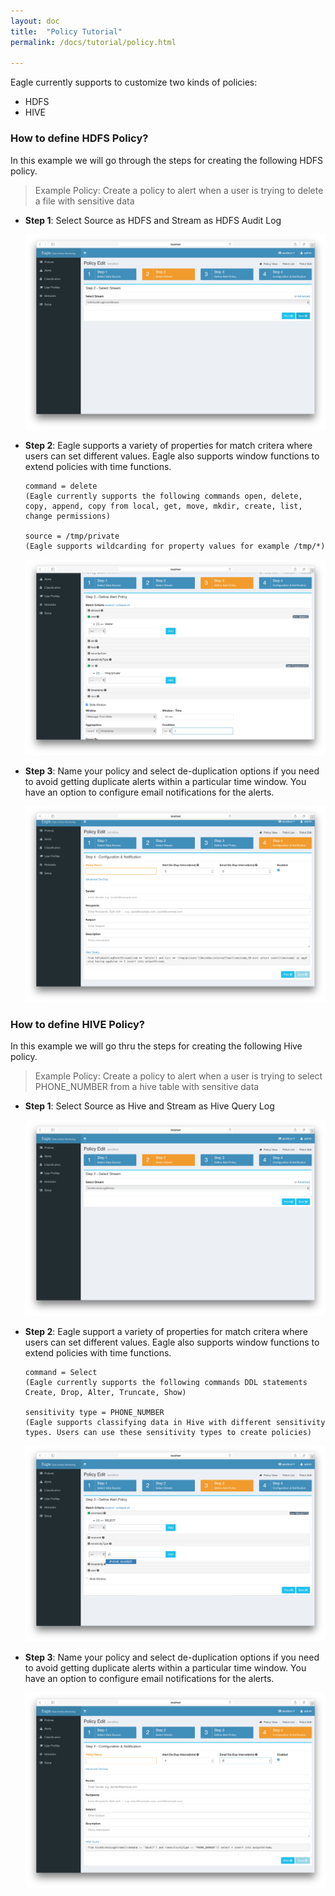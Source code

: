 ```yaml
---
layout: doc
title:  "Policy Tutorial" 
permalink: /docs/tutorial/policy.html

---
```


Eagle currently supports to customize two kinds of policies:

* HDFS
* HIVE

### How to define HDFS Policy?
In this example we will go through the steps for creating the following HDFS policy.

> Example Policy: Create a policy to alert when a user is trying to delete a file with sensitive data

* **Step 1**: Select Source as HDFS and Stream as HDFS Audit Log

	![HDFS Policies](/images/docs/hdfs-policy1.png)

* **Step 2**: Eagle supports a variety of properties for match critera where users can set different values. Eagle also supports window functions to extend policies with time functions.

	  command = delete 
	  (Eagle currently supports the following commands open, delete, copy, append, copy from local, get, move, mkdir, create, list, change permissions)
		
	  source = /tmp/private 
	  (Eagle supports wildcarding for property values for example /tmp/*)

	![HDFS Policies](/images/docs/hdfs-policy2.png)

* **Step 3**: Name your policy and select de-duplication options if you need to avoid getting duplicate alerts within a particular time window. You have an option to configure email notifications for the alerts.

	![HDFS Policies](/images/docs/hdfs-policy3.png)


### How to define HIVE Policy?
In this example we will go thru the steps for creating the following Hive policy.

> Example Policy: Create a policy to alert when a user is trying to select PHONE_NUMBER from a hive table with sensitive data

* **Step 1**:  Select Source as Hive and Stream as Hive Query Log

	![Hive Policies](/images/docs/hive-policy1.png)

* **Step 2**: Eagle support a variety of properties for match critera where users can set different values. Eagle also supports window functions to extend policies with time functions.

	  command = Select 
	  (Eagle currently supports the following commands DDL statements Create, Drop, Alter, Truncate, Show)
		
	  sensitivity type = PHONE_NUMBER
      (Eagle supports classifying data in Hive with different sensitivity types. Users can use these sensitivity types to create policies)

	![Hive Policies](/images/docs/hive-policy2.png)

* **Step 3**: Name your policy and select de-duplication options if you need to avoid getting duplicate alerts within a particular time window. You have an option to configure email notifications for the alerts.

	![Hive Policies](/images/docs/hive-policy3.png)
